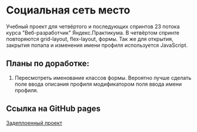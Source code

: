 # Социальная сеть место

Учебный проект для четвёртого и последующих спринтов 23 потока курса "Веб-разработчик" Яндекс.Практикума.
В четвёртом спринте повторяются grid-layout, flex-layout, формы. Так же для открытия, закрытия попапа и изменения имени профиля используется JavaScript.

## Планы по доработке:

1. Пересмотреть именование классов формы. Вероятно лучше сделать поле ввода описания профиля модификатором поля ввода имени профиля.


## Ссылка на GitHub pages
[Задеплоенный проект](https://github.com/Vovkasquid/mesto/settings)